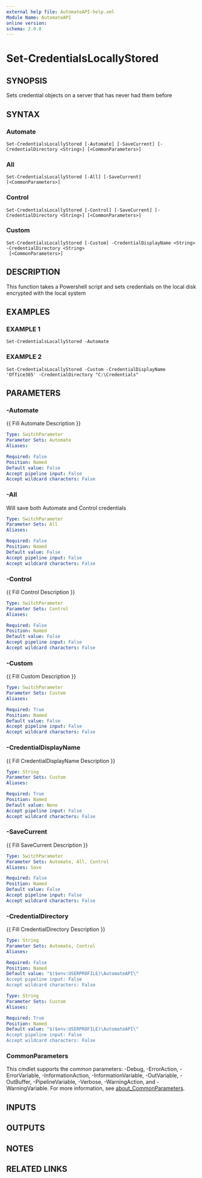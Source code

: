 ```yaml
---
external help file: AutomateAPI-help.xml
Module Name: AutomateAPI
online version:
schema: 2.0.0
---
```


# Set-CredentialsLocallyStored

## SYNOPSIS
Sets credential objects on a server that has never had them before

## SYNTAX

### Automate
```
Set-CredentialsLocallyStored [-Automate] [-SaveCurrent] [-CredentialDirectory <String>] [<CommonParameters>]
```

### All
```
Set-CredentialsLocallyStored [-All] [-SaveCurrent] [<CommonParameters>]
```

### Control
```
Set-CredentialsLocallyStored [-Control] [-SaveCurrent] [-CredentialDirectory <String>] [<CommonParameters>]
```

### Custom
```
Set-CredentialsLocallyStored [-Custom] -CredentialDisplayName <String> -CredentialDirectory <String>
 [<CommonParameters>]
```

## DESCRIPTION
This function takes a Powershell script and sets credentials on the local disk encrypted with the local system

## EXAMPLES

### EXAMPLE 1
```
Set-CredentialsLocallyStored -Automate
```

### EXAMPLE 2
```
Set-CredentialsLocallyStored -Custom -CredentialDisplayName 'Office365' -CredentialDirectory "C:\Credentials"
```

## PARAMETERS

### -Automate
{{ Fill Automate Description }}

```yaml
Type: SwitchParameter
Parameter Sets: Automate
Aliases:

Required: False
Position: Named
Default value: False
Accept pipeline input: False
Accept wildcard characters: False
```

### -All
Will save both Automate and Control credentials

```yaml
Type: SwitchParameter
Parameter Sets: All
Aliases:

Required: False
Position: Named
Default value: False
Accept pipeline input: False
Accept wildcard characters: False
```

### -Control
{{ Fill Control Description }}

```yaml
Type: SwitchParameter
Parameter Sets: Control
Aliases:

Required: False
Position: Named
Default value: False
Accept pipeline input: False
Accept wildcard characters: False
```

### -Custom
{{ Fill Custom Description }}

```yaml
Type: SwitchParameter
Parameter Sets: Custom
Aliases:

Required: True
Position: Named
Default value: False
Accept pipeline input: False
Accept wildcard characters: False
```

### -CredentialDisplayName
{{ Fill CredentialDisplayName Description }}

```yaml
Type: String
Parameter Sets: Custom
Aliases:

Required: True
Position: Named
Default value: None
Accept pipeline input: False
Accept wildcard characters: False
```

### -SaveCurrent
{{ Fill SaveCurrent Description }}

```yaml
Type: SwitchParameter
Parameter Sets: Automate, All, Control
Aliases: Save

Required: False
Position: Named
Default value: False
Accept pipeline input: False
Accept wildcard characters: False
```

### -CredentialDirectory
{{ Fill CredentialDirectory Description }}

```yaml
Type: String
Parameter Sets: Automate, Control
Aliases:

Required: False
Position: Named
Default value: "$($env:USERPROFILE)\AutomateAPI\"
Accept pipeline input: False
Accept wildcard characters: False
```

```yaml
Type: String
Parameter Sets: Custom
Aliases:

Required: True
Position: Named
Default value: "$($env:USERPROFILE)\AutomateAPI\"
Accept pipeline input: False
Accept wildcard characters: False
```

### CommonParameters
This cmdlet supports the common parameters: -Debug, -ErrorAction, -ErrorVariable, -InformationAction, -InformationVariable, -OutVariable, -OutBuffer, -PipelineVariable, -Verbose, -WarningAction, and -WarningVariable. For more information, see [about_CommonParameters](http://go.microsoft.com/fwlink/?LinkID=113216).

## INPUTS

## OUTPUTS

## NOTES

## RELATED LINKS
